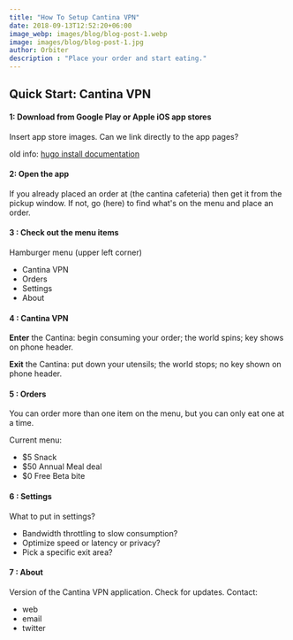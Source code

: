 ```yaml
---
title: "How To Setup Cantina VPN"
date: 2018-09-13T12:52:20+06:00
image_webp: images/blog/blog-post-1.webp
image: images/blog/blog-post-1.jpg
author: Orbiter
description : "Place your order and start eating."
---
```


## Quick Start: Cantina VPN

#### 1: Download from Google Play or Apple iOS app stores

Insert app store images. Can we link directly to the app pages?

old info:
[hugo install documentation](https://gohugo.io/getting-started/installing/)

#### 2: Open the app

If you already placed an order at (the cantina cafeteria) then get it from the pickup window.
If not, go (here) to find what's on the menu and place an order.

#### 3 : Check out the menu items

Hamburger menu (upper left corner)
* Cantina VPN
* Orders
* Settings
* About

#### 4 : Cantina VPN

**Enter** the Cantina: begin consuming your order; the world spins; key shows on phone header.

**Exit** the Cantina: put down your utensils; the world stops; no key shown on phone header.

#### 5 : Orders

You can order more than one item on the menu, but you can only eat one at a time.

Current menu:
* $5 Snack
* $50 Annual Meal deal
* $0 Free Beta bite

#### 6 : Settings

What to put in settings?
* Bandwidth throttling to slow consumption?
* Optimize speed or latency or privacy?
* Pick a specific exit area?

#### 7 : About

Version of the Cantina VPN application.
Check for updates.
Contact:
* web
* email
* twitter
